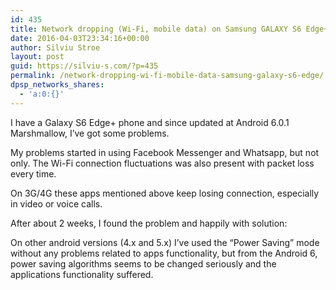 ```yaml
---
id: 435
title: Network dropping (Wi-Fi, mobile data) on Samsung GALAXY S6 Edge+
date: 2016-04-03T23:34:16+00:00
author: Silviu Stroe
layout: post
guid: https://silviu-s.com/?p=435
permalink: /network-dropping-wi-fi-mobile-data-samsung-galaxy-s6-edge/
dpsp_networks_shares:
  - 'a:0:{}'
---
```

I have a Galaxy S6 Edge+ phone and since updated at Android 6.0.1 Marshmallow, I&#8217;ve got some problems.
  
My problems started in using Facebook Messenger and Whatsapp, but not only. The Wi-Fi connection fluctuations was also present with packet loss every time.
  
On 3G/4G these apps mentioned above keep losing connection, especially in video or voice calls.
  
After about 2 weeks, I found the problem and happily with solution:
  
On other android versions (4.x and 5.x) I&#8217;ve used the &#8220;Power Saving&#8221; mode without any problems related to apps functionality, but from the Android 6, power saving algorithms seems to be changed seriously and the applications functionality suffered.